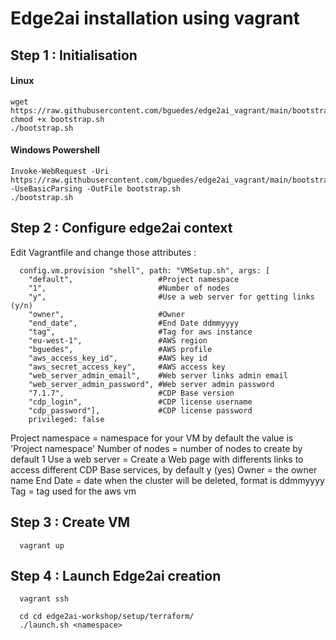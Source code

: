 # Edge2ai installation using vagrant

## Step 1 : Initialisation

#### Linux 
  
```
wget https://raw.githubusercontent.com/bguedes/edge2ai_vagrant/main/bootstrap.sh
chmod +x bootstrap.sh
./bootstrap.sh

```

#### Windows Powershell 
  
```
Invoke-WebRequest -Uri https://raw.githubusercontent.com/bguedes/edge2ai_vagrant/main/bootstrap.sh -UseBasicParsing -OutFile bootstrap.sh
./bootstrap.sh

``` 

## Step 2 : Configure edge2ai context

Edit Vagrantfile and change those attributes :

``` 
  config.vm.provision "shell", path: "VMSetup.sh", args: [
    "default",                   #Project namespace
    "1",                         #Number of nodes
    "y",                         #Use a web server for getting links (y/n)
    "owner",                     #Owner
    "end_date",                  #End Date ddmmyyyy
    "tag",                       #Tag for aws instance
    "eu-west-1",                 #AWS region
    "bguedes",                   #AWS profile
    "aws_access_key_id",         #AWS key id
    "aws_secret_access_key",     #AWS access key
    "web_server_admin_email",    #Web server links admin email
    "web_server_admin_password", #Web server admin password
    "7.1.7",                     #CDP Base version
    "cdp_login",                 #CDP license username
    "cdp_password"],             #CDP license password
    privileged: false
```  

Project namespace = namespace for your VM by default the value is 'Project namespace'
Number of nodes = number of nodes to create by default 1
Use a web server = Create a Web page with differents links to access different CDP Base services, by default y (yes)
Owner = the owner name 
End Date = date when the cluster will be deleted, format is ddmmyyyy
Tag = tag used for the aws vm 

## Step 3 : Create VM

``` 
  vagrant up
```  

## Step 4 : Launch Edge2ai creation 

``` 
  vagrant ssh
  
  cd cd edge2ai-workshop/setup/terraform/
  ./launch.sh <namespace>
```  

